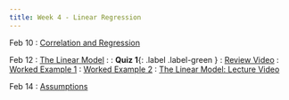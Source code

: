 ```yaml
---
title: Week 4 - Linear Regression
---
```


Feb 10
: [Correlation and Regression](https://rmshksu.github.io/stat240_spring2025/classes/d08-240-spr25.html)

Feb 12
: [The Linear Model](https://rmshksu.github.io/stat240_spring2025/classes/d09-240-spr25.html)
: [](#)
  : **Quiz 1**{: .label .label-green }
: [Review Video](https://www.youtube.com/watch?v=MLqst6cRemc&ab_channel=rmshksu)
: [Worked Example 1](https://www.youtube.com/watch?v=eBJw7osSp8Q&ab_channel=rmshksu)
: [Worked Example 2](https://www.youtube.com/watch?v=01AieKdnKCg&ab_channel=rmshksu)
: [The Linear Model: Lecture Video](https://www.youtube.com/watch?v=X70lOWiOokc&ab_channel=rmshksu)

Feb 14
: [Assumptions](https://rmshksu.github.io/stat240_spring2025/classes/d10-240-spr25.html)
